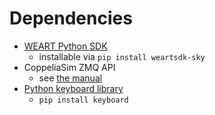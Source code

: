 # Dependencies
- [WEART Python SDK](https://github.com/WEARTHaptics/WEART-SDK-Python)
    - installable via `pip install weartsdk-sky`
- CoppeliaSim ZMQ API
    - see [the manual](https://manual.coppeliarobotics.com/en/zmqRemoteApiOverview.htm)
- [Python keyboard library](https://pypi.org/project/keyboard/)
    - `pip install keyboard`